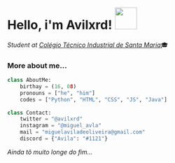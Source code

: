 # Hello, i'm Avilxrd!  <img src="https://c.tenor.com/a2RG0AwgWnoAAAAi/popcat-pogcat.gif" height=50px width="50">
*Student at* [*Colégio Técnico Industrial de Santa Maria*](https://www.ufsm.br/unidades-universitarias/ctism/)🎓

### More about me...
```python
class AboutMe:
	birthay = (16, 08)
	pronouns = ["he", "him"]
	codes = ["Python", "HTML", "CSS", "JS", "Java"]
	
class Contact:
	twitter = "@avilxrd"
	instagram = "@miguel_avla"
	mail = "miguelaviladeoliveira@gmail.com"
	discord = {"Avila": "#1121"}
```
*Ainda tô muito longe do fim...* 
